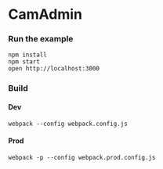 CamAdmin
=====================

### Run the example

```
npm install
npm start
open http://localhost:3000
```

### Build
#### Dev

```
webpack --config webpack.config.js
```

#### Prod
```
webpack -p --config webpack.prod.config.js
```
